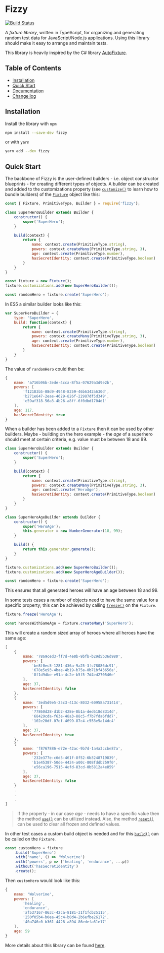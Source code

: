 # Fizzy

[![Build Status](https://travis-ci.org/legaard/fizzy.svg?branch=master)](https://travis-ci.org/legaard/fizzy)

A _fixture library_, written in TypeScript, for organizing and generating random test data for JavaScript/Node.js applications. Using this library should make it easy to arrange and maintain tests.

This library is heavily inspired by the C# library [AutoFixture](https://github.com/AutoFixture/AutoFixture).

## Table of Contents

* [Installation](#installation)
* [Quick Start](#quick-start)
* [Documentation](https://github.com/legaard/fizzy/wiki/Documentation)
* [Change log](https://github.com/legaard/fizzy/wiki/Change-log)

## Installation

Install the library with `npm`

```bash
npm install --save-dev fizzy
```

or with `yarn`

```bash
yarn add --dev fizzy
```

## Quick Start

The backbone of Fizzy is the user-defined builders - i.e. object constructor blueprints - for creating different types of objects. A builder can be created and added to the customizations property (see [`customize()`](https://github.com/legaard/fizzy/wiki/The-Fixture-Class#customize) to learn how to bundle builders) of the [`Fixture`](https://github.com/legaard/fizzy/wiki/The-Fixture-Class) object like this:

```js
const { Fixture, PrimitiveType, Builder } = require('fizzy');

class SuperHeroBuilder extends Builder {
    constructor() {
        super('SuperHero');
    }

    build(context) {
        return {
            name: context.create(PrimitiveType.string),
            powers: context.createMany(PrimitiveType.string, 3),
            age: context.create(PrimitiveType.number),
            hasSecretIdentity: context.create(PrimitiveType.boolean)
        }
    }
}

const fixture = new Fixture();
fixture.customizations.add(new SuperHeroBuilder());

const randomHero = fixture.create('SuperHero');
```

In ES5 a similar builder looks like this:

```js
var SuperHeroBuilder = {
    type: 'SuperHero',
    build: function(context) {
        return {
            name: context.create(PrimitiveType.string),
            powers: context.createMany(PrimitiveType.string, 3),
            age: context.create(PrimitiveType.number),
            hasSecretIdentity: context.create(PrimitiveType.boolean)
        }
    }
}
```

The value of `randomHero` could then be:

```js
{
    name: 'a716b96b-3ede-4cca-8f5a-07629a3d9e2b',
    powers: [
        'f12183b5-08d9-4948-8259-46b6342a630d',
        'b271e647-2eae-4629-826f-22987df5d349',
        'e59af318-56a3-4b26-a8ff-6f0dbd1704d1'
    ],
    age: 117,
    hasSecretIdentity: true
}
```

When a builder has been added to a `Fixture` then it can be used by other builders. Maybe - building on the hero example - the _age_ of a superhero should meet at certain criteria, e.g. value must be between 18 and 99.

```js
class SuperHeroBuilder extends Builder {
    constructor() {
        super('SuperHero');
    }

    build(context) {
        return {
            name: context.create(PrimitiveType.string),
            powers: context.createMany(PrimitiveType.string, 3),
            age: context.create('HeroAge'),
            hasSecretIdentity: context.create(PrimitiveType.boolean)
        }
    }
}

class SuperHeroAgeBuilder extends Builder {
    constructor() {
        super('HeroAge');
        this.generator = new NumberGenerator(18, 99);
    }

    build() {
        return this.generator.generate();
    }
}

fixture.customizations.add(new SuperHeroBuilder());
fixture.customizations.add(new SuperHeroAgeBuilder());

const randomHero = fixture.create('SuperHero');
```

This ensures that all generated heroes will have an age between 18 and 99.

In some tests cases a number of objects need to have the same value for a specific property; this can be achieved by calling [`freeze()`](https://github.com/legaard/fizzy/wiki/The-Fixture-Class#freeze) on the `Fixture`.

```js
fixture.freeze('HeroAge');

const heroesWithSameAge = fixture.createMany('SuperHero');
```

This will create a random sized array of heroes where all heroes have the same age:

```js
[
    {
        name: '7869ced3-ff7d-4e0b-9bfb-b29d5b36d980',
        powers: [
            'be8f0ec5-1281-436a-9a25-3fc78086dc91',
            '678e5e93-4bae-4b19-b75a-0b71bf43656a',
            '8f1d9dbe-e91a-4c2e-b5f5-7d4ed270546e'
        ],
        age: 37,
        hasSecretIdentity: false
    },
    {
        name: '3ed5d9e5-25c3-413c-8032-60958a731414',
        powers: [
            '77860d28-d1b2-428e-8b1a-ded618d8314d',
            '68429cda-f63e-48a3-88c5-f7b7fda6fdd7',
            '102e20df-07ef-4699-87c4-c558e5a14dc4'
        ],
        age: 37,
        hasSecretIdentity: true
    },
    {
        name: 'f8767886-e72e-42ac-9b7d-1a4a3ccbe87a',
        powers: [
            '232e377e-c6d5-461f-8f52-6b3248719839',
            'b1e45387-50de-4424-a00c-808fddb259f0',
            'e56ca196-7515-4efd-83cd-0b5812a4e859'
        ],
        age: 37,
        hasSecretIdentity: false
    }
    .
    .
    .
]
```

> If the property - in our case _age_ - needs to have a specific value then the method [`use()`](https://github.com/legaard/fizzy/wiki/The-Fixture-Class#use) can be utilized instead. Also, the method [`reset()`](https://github.com/legaard/fizzy/wiki/The-Fixture-Class#reset) can be used to clear all frozen and defined values.

In other test cases a custom build object is needed and for this [`build()`](https://github.com/legaard/fizzy/wiki/The-Fixture-Class#build) can be called on the `Fixture`.

```js
const customHero = fixture
    .build('SuperHero')
    .with('name', () => 'Wolverine')
    .with('powers', p => ['healing', 'endurance', ...p])
    .without('hasSecretIdentity')
    .create();
```

Then `customHero` would look like this:

```js
{
    name: 'Wolverine',
    powers: [
        'healing',
        'endurance',
        'af537167-863c-42ca-8181-31f1fcb25115',
        '250f05b4-b0ea-45c4-b0d4-2b6efbe26172',
        '40a746c0-b361-4428-a894-86edefa61e17'
    ],
    age: 59
}
```

More details about this library can be found [here](https://github.com/legaard/fizzy/wiki/Documentation).